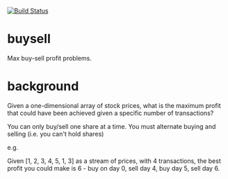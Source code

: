 [![Build Status](https://travis-ci.org/jdpearce/buysell.svg?branch=master)](https://travis-ci.org/jdpearce/buysell)

# buysell
Max buy-sell profit problems.

# background
Given a one-dimensional array of stock prices, what is the maximum profit that could have been achieved given a specific number of transactions?

You can only buy/sell one share at a time.
You must alternate buying and selling (i.e. you can't hold shares)

e.g.

Given [1, 2, 3, 4, 5, 1, 3] as a stream of prices, with 4 transactions, the best profit you could make is 6 - buy on day 0, sell day 4, buy day 5, sell day 6.
